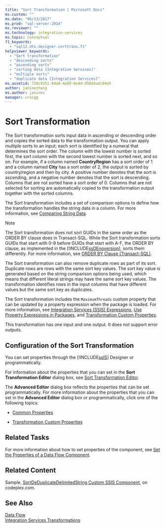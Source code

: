 ```yaml
---
title: "Sort Transformation | Microsoft Docs"
ms.custom: ""
ms.date: "06/13/2017"
ms.prod: "sql-server-2014"
ms.reviewer: ""
ms.technology: integration-services
ms.topic: conceptual
f1_keywords: 
  - "sql12.dts.designer.sorttrans.f1"
helpviewer_keywords: 
  - "Sort transformation"
  - "descending sorts"
  - "ascending sorts"
  - "sorting data [Integration Services]"
  - "multiple sorts"
  - "duplicate data [Integration Services]"
ms.assetid: 728c9351-84a8-4a89-be4d-d50d4adc04e0
author: janinezhang
ms.author: janinez
manager: craigg
---
```

# Sort Transformation
  The Sort transformation sorts input data in ascending or descending order and copies the sorted data to the transformation output. You can apply multiple sorts to an input; each sort is identified by a numeral that determines the sort order. The column with the lowest number is sorted first, the sort column with the second lowest number is sorted next, and so on. For example, if a column named **CountryRegion** has a sort order of 1 and a column named **City** has a sort order of 2, the output is sorted by country/region and then by city. A positive number denotes that the sort is ascending, and a negative number denotes that the sort is descending. Columns that are not sorted have a sort order of 0. Columns that are not selected for sorting are automatically copied to the transformation output together with the sorted columns.  
  
 The Sort transformation includes a set of comparison options to define how the transformation handles the string data in a column. For more information, see [Comparing String Data](../comparing-string-data.md).  
  
> [!NOTE]  
>  The Sort transformation does not sort GUIDs in the same order as the ORDER BY clause does in Transact-SQL. While the Sort transformation sorts GUIDs that start with 0-9 before GUIDs that start with A-F, the ORDER BY clause, as implemented in the [!INCLUDE[ssDEnoversion](../../../includes/ssdenoversion-md.md)], sorts them differently. For more information, see [ORDER BY Clause &#40;Transact-SQL&#41;](/sql/t-sql/queries/select-order-by-clause-transact-sql).  
  
 The Sort transformation can also remove duplicate rows as part of its sort. Duplicate rows are rows with the same sort key values. The sort key value is generated based on the string comparison options being used, which means that different literal strings may have the same sort key values. The transformation identifies rows in the input columns that have different values but the same sort key as duplicates.  
  
 The Sort transformation includes the `MaximumThreads` custom property that can be updated by a property expression when the package is loaded. For more information, see [Integration Services &#40;SSIS&#41; Expressions](../../expressions/integration-services-ssis-expressions.md), [Use Property Expressions in Packages](../../expressions/use-property-expressions-in-packages.md), and [Transformation Custom Properties](transformation-custom-properties.md).  
  
 This transformation has one input and one output. It does not support error outputs.  
  
## Configuration of the Sort Transformation  
 You can set properties through the [!INCLUDE[ssIS](../../../includes/ssis-md.md)] Designer or programmatically.  
  
 For information about the properties that you can set in the **Sort Transformation Editor** dialog box, see [Sort Transformation Editor](../../sort-transformation-editor.md).  
  
 The **Advanced Editor** dialog box reflects the properties that can be set programmatically. For more information about the properties that you can set in the **Advanced Editor** dialog box or programmatically, click one of the following topics:  
  
-   [Common Properties](../../common-properties.md)  
  
-   [Transformation Custom Properties](transformation-custom-properties.md)  
  
## Related Tasks  
 For more information about how to set properties of the component, see [Set the Properties of a Data Flow Component](../set-the-properties-of-a-data-flow-component.md).  
  
## Related Content  
 Sample, [SortDeDuplicateDelimitedString Custom SSIS Component](https://go.microsoft.com/fwlink/?LinkId=220821), on codeplex.com.  
  
## See Also  
 [Data Flow](../data-flow.md)   
 [Integration Services Transformations](integration-services-transformations.md)  
  
  

